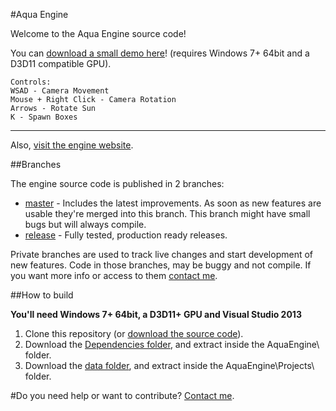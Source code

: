#Aqua Engine

Welcome to the Aqua Engine source code!

You can [download a small demo here](http://tiagovcosta.com/Aqua_Engine_Demo.rar)! (requires Windows 7+ 64bit and a D3D11 compatible GPU).
```
Controls:
WSAD - Camera Movement
Mouse + Right Click - Camera Rotation
Arrows - Rotate Sun
K - Spawn Boxes
```
----------------------------------------------------------------------

Also, [visit the engine website](http://www.tiagovcosta.com/aqua).

##Branches

The engine source code is published in 2 branches:

* [master](https://github.com/tiagovcosta/aquaengine/tree/master) - Includes the latest improvements. As soon as new features are usable they're merged into this branch. This branch might have small bugs but will always compile.
* [release](https://github.com/tiagovcosta/aquaengine/tree/release) - Fully tested, production ready releases.

Private branches are used to track live changes and start development of new features. Code in those branches, may be buggy and not compile. If you want more info or access to them [contact me](mailto:tiago.costav@gmail.com).

##How to build

**You'll need Windows 7+ 64bit, a D3D11+ GPU and Visual Studio 2013**

1. Clone this repository (or [download the source code](https://github.com/tiagovcosta/aquaengine/archive/master.zip)).
2. Download the [Dependencies folder](http://www.tiagovcosta.com/Dependencies.rar), and extract inside the AquaEngine\ folder.
3. Download the [data folder](http://www.tiagovcosta.com/data.rar), and extract inside the AquaEngine\Projects\ folder.

#Do you need help or want to contribute? [Contact me](mailto:tiago.costav@gmail.com).
